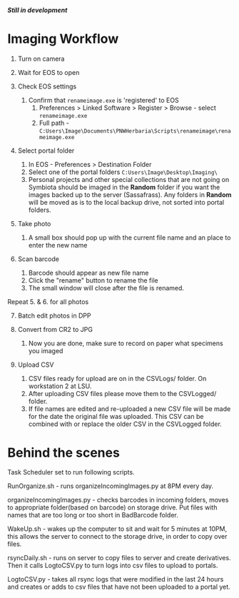 ##### Still in development ####

# Imaging Workflow 

1. Turn on camera

2. Wait for EOS to open

3. Check EOS settings
   1. Confirm that `renameimage.exe` is 'registered' to EOS 
      1. Preferences > Linked Software > Register > Browse - select `renameimage.exe`
      2. Full path - `C:Users\Image\Documents\PNWHerbaria\Scripts\renameimage\renameimage.exe`

4. Select portal folder 
   1. In EOS - Preferences > Destination Folder
   2. Select one of the portal folders `C:Users\Image\Desktop\Imaging\`
   3. Personal projects and other special collections that are not going on Symbiota should be imaged in the **Random** folder if you want the images backed up to the server (Sassafrass). Any folders in **Random** will be moved as is to the local backup drive, not sorted into portal folders. 

5. Take photo 
   1. A small box should pop up with the current file name and an place to enter the new name

6. Scan barcode
   1. Barcode should appear as new file name 
   2. Click the "rename" button to rename the file 
   3. The small window will close after the file is renamed. 

Repeat 5. & 6. for all photos

7. Batch edit photos in DPP 

8. Convert from CR2 to JPG
   1. Now you are done, make sure to record on paper what specimens you imaged

9. Upload CSV 
   1. CSV files ready for upload are on in the CSVLogs/ folder. On workstation 2 at LSU.
   2. After uploading CSV files please move them to the CSVLogged/ folder. 
   3. If file names are edited and re-uploaded a new CSV file will be made for the date the original file was uploaded. This CSV can be combined with or replace the older CSV in the CSVLogged folder. 

# Behind the scenes 

Task Scheduler set to run following scripts. 

RunOrganize.sh - runs organizeIncomingImages.py at 8PM every day. 

organizeIncomingImages.py - checks barcodes in incoming folders, moves to appropriate folder(based on barcode) on storage drive. Put files with names that are too long or too short in BadBarcode folder.

WakeUp.sh - wakes up the computer to sit and wait for 5 minutes at 10PM, this allows the server to connect to the storage drive, in order to copy over files. 

rsyncDaily.sh - runs on server to copy files to server and create derivatives. Then it calls LogtoCSV.py to turn logs into csv files to upload to portals. 

LogtoCSV.py - takes all rsync logs that were modified in the last 24 hours and creates or adds to csv files that have not been uploaded to a portal yet. 
